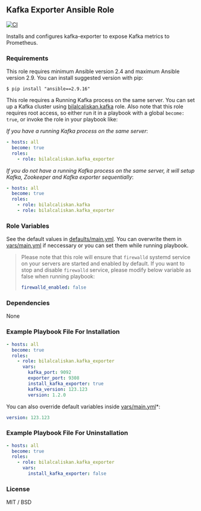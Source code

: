 ## Kafka Exporter Ansible Role

[![CI](https://github.com/bilalcaliskan/kafka_exporter-ansible-role/workflows/CI/badge.svg?event=push)](https://github.com/bilalcaliskan/kafka_exporter-ansible-role/actions?query=workflow%3ACI)

Installs and configures kafka-exporter to expose Kafka metrics to Prometheus.

### Requirements

This role requires minimum Ansible version 2.4 and maximum Ansible version 2.9. You can install suggested version with pip:
```
$ pip install "ansible==2.9.16"
```

This role requires a Running Kafka process on the same server. You can set up a Kafka cluster using [bilalcaliskan.kafka](https://galaxy.ansible.com/bilalcaliskan/kafka) role.
Also note that this role requires root access, so either run it in a playbook with a global `become: true`, or invoke the role in your playbook like:

*If you have a running Kafka process on the same server*:
```yaml
- hosts: all
  become: true
  roles:
    - role: bilalcaliskan.kafka_exporter
```


*If you do not have a running Kafka process on the same server, it will setup Kafka, Zookeeper
and Kafka exporter sequentially*:
```yaml
- hosts: all
  become: true
  roles:
    - role: bilalcaliskan.kafka
    - role: bilalcaliskan.kafka_exporter
```

### Role Variables
See the default values in [defaults/main.yml](defaults/main.yml). You can overwrite them in [vars/main.yml](vars/main.yml) if neccessary or you can set them while running playbook.

> Please note that this role will ensure that `firewalld` systemd service on your servers are started and enabled by default. If you want to stop and disable `firewalld` service, please modify below variable as false when running playbook:  
> ```yaml  
> firewalld_enabled: false

### Dependencies

None

### Example Playbook File For Installation

```yaml
- hosts: all
  become: true
  roles:
    - role: bilalcaliskan.kafka_exporter
      vars:
        kafka_port: 9092
        exporter_port: 9308
        install_kafka_exporter: true
        kafka_version: 123.123
        version: 1.2.0
```

You can also override default variables inside [vars/main.yml](vars/main.yml)*:
```yaml
version: 123.123
```

### Example Playbook File For Uninstallation

```yaml
- hosts: all
  become: true
  roles:
    - role: bilalcaliskan.kafka_exporter
      vars:
        install_kafka_exporter: false
```

### License

MIT / BSD
